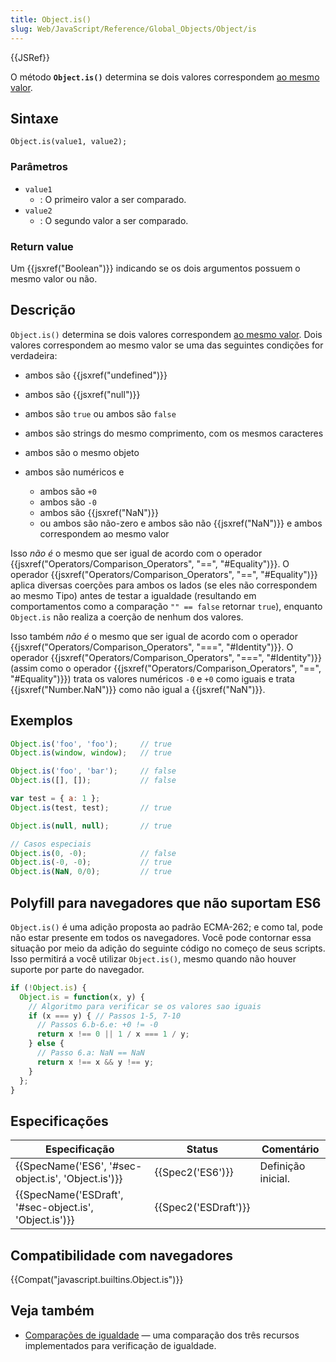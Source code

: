 ```yaml
---
title: Object.is()
slug: Web/JavaScript/Reference/Global_Objects/Object/is
---
```

{{JSRef}}

O método **`Object.is()`** determina se dois valores correspondem [ao mesmo valor](/pt-BR/docs/Web/JavaScript/Equality_comparisons_and_sameness).

## Sintaxe

```
Object.is(value1, value2);
```

### Parâmetros

- `value1`
  - : O primeiro valor a ser comparado.
- `value2`
  - : O segundo valor a ser comparado.

### Return value

Um {{jsxref("Boolean")}} indicando se os dois argumentos possuem o mesmo valor ou não.

## Descrição

`Object.is()` determina se dois valores correspondem [ao mesmo valor](/pt-BR/docs/Web/JavaScript/Equality_comparisons_and_sameness). Dois valores correspondem ao mesmo valor se uma das seguintes condições for verdadeira:

- ambos são {{jsxref("undefined")}}
- ambos são {{jsxref("null")}}
- ambos são `true` ou ambos são `false`
- ambos são strings do mesmo comprimento, com os mesmos caracteres
- ambos são o mesmo objeto
- ambos são numéricos e

  - ambos são `+0`
  - ambos são `-0`
  - ambos são {{jsxref("NaN")}}
  - ou ambos são não-zero e ambos são não {{jsxref("NaN")}} e ambos correspondem ao mesmo valor

Isso _não é_ o mesmo que ser igual de acordo com o operador {{jsxref("Operators/Comparison_Operators", "==", "#Equality")}}. O operador {{jsxref("Operators/Comparison_Operators", "==", "#Equality")}} aplica diversas coerções para ambos os lados (se eles não correspondem ao mesmo Tipo) antes de testar a igualdade (resultando em comportamentos como a comparação `"" == false` retornar `true`), enquanto `Object.is` não realiza a coerção de nenhum dos valores.

Isso também _não_ _é_ o mesmo que ser igual de acordo com o operador {{jsxref("Operators/Comparison_Operators", "===", "#Identity")}}. O operador {{jsxref("Operators/Comparison_Operators", "===", "#Identity")}} (assim como o operador {{jsxref("Operators/Comparison_Operators", "==", "#Equality")}}) trata os valores numéricos `-0` e `+0` como iguais e trata {{jsxref("Number.NaN")}} como não igual a {{jsxref("NaN")}}.

## Exemplos

```js
Object.is('foo', 'foo');     // true
Object.is(window, window);   // true

Object.is('foo', 'bar');     // false
Object.is([], []);           // false

var test = { a: 1 };
Object.is(test, test);       // true

Object.is(null, null);       // true

// Casos especiais
Object.is(0, -0);            // false
Object.is(-0, -0);           // true
Object.is(NaN, 0/0);         // true
```

## Polyfill para navegadores que não suportam ES6

`Object.is()` é uma adição proposta ao padrão ECMA-262; e como tal, pode não estar presente em todos os navegadores. Você pode contornar essa situação por meio da adição do seguinte código no começo de seus scripts. Isso permitirá a você utilizar `Object.is()`, mesmo quando não houver suporte por parte do navegador.

```js
if (!Object.is) {
  Object.is = function(x, y) {
    // Algoritmo para verificar se os valores sao iguais
    if (x === y) { // Passos 1-5, 7-10
      // Passos 6.b-6.e: +0 != -0
      return x !== 0 || 1 / x === 1 / y;
    } else {
      // Passo 6.a: NaN == NaN
      return x !== x && y !== y;
    }
  };
}
```

## Especificações

| Especificação                                                            | Status                       | Comentário         |
| ------------------------------------------------------------------------ | ---------------------------- | ------------------ |
| {{SpecName('ES6', '#sec-object.is', 'Object.is')}}     | {{Spec2('ES6')}}         | Definição inicial. |
| {{SpecName('ESDraft', '#sec-object.is', 'Object.is')}} | {{Spec2('ESDraft')}} |                    |

## Compatibilidade com navegadores

{{Compat("javascript.builtins.Object.is")}}

## Veja também

- [Comparações de igualdade](/pt-BR/docs/Web/JavaScript/Equality_comparisons_and_sameness) — uma comparação dos três recursos implementados para verificação de igualdade.
